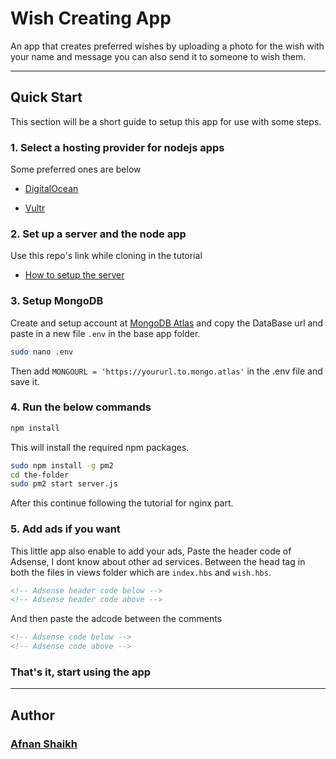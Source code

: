 # Wish Creating App

An app that creates preferred wishes by uploading a photo for the wish with your name and message you can also send it to someone to wish them.

---

## Quick Start

This section will be a short guide to setup this app for use with some steps.

### 1. Select a hosting provider for nodejs apps

Some preferred ones are below

- [DigitalOcean](https://www.digitalocean.com)

- [Vultr](https://www.vultr.com)

### 2. Set up a server and the node app

Use this repo's link while cloning in the tutorial

- [How to setup the server](https://youtu.be/kR06NoSzAXY)

### 3. Setup MongoDB

Create and setup account at [MongoDB Atlas](https://www.mongodb.com/cloud/atlas) and copy the DataBase url and paste in a new file `.env` in the base app folder.

```BASH
sudo nano .env
```

Then add `MONGOURL = 'https://yoururl.to.mongo.atlas'` in the .env file and save it.

### 4. Run the below commands

```BASH
npm install
```

This will install the required npm packages.

```BASH
sudo npm install -g pm2
cd the-folder
sudo pm2 start server.js
```

After this continue following the tutorial for nginx part.

### 5. Add ads if you want

This little app also enable to add your ads, Paste the header code of Adsense, I dont know about other ad services. Between the head tag in both the files in views folder which are `index.hbs` and `wish.hbs`.

```HTML
<!-- Adsense header code below -->
<!-- Adsense header code above -->
```

And then paste the adcode between the comments

```HTML
<!-- Adsense code below -->
<!-- Adsense code above -->
```

### That's it, start using the app

---

## Author

### [Afnan Shaikh](http://afnanshaikh.com 'My Website')

